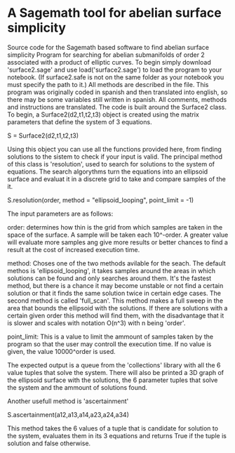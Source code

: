 # A Sagemath tool for abelian surface simplicity
Source code for the Sagemath based software to find abelian surface simplicity
Program for searching for abelian submanifolds of order 2 associated with a product of elliptic curves.
To begin simply download 'surface2.sage' and use load('surface2.sage') to load the program to your notebook. (If surface2.safe is not on the same folder as your notebook you must specify the path to it.)
All methods are described in the file. This program was originally coded in spanish and then translated into english, so there may be some variables still written in spanish. All comments, methods and instructions are translated.
The code is built around the Surface2 class.
To begin, a Surface2(d2,t1,t2,t3) object is created using the matrix parameters that define the system of 3 equations.

S = Surface2(d2,t1,t2,t3)

Using this object you can use all the functions provided here, from finding solutions to the sistem to check if your input is valid.
The principal method of this class is 'resolution', used to search for solutions to the system of equations. The search algorythms turn the equations into an ellipsoid surface and evaluat it in a discrete grid to take and compare samples of the it.

S.resolution(order, method = "ellipsoid_looping", point_limit = -1)

The input parameters are as follows:

order: determines how thin is the grid from which samples are taken in the space of the surface. A sample will be taken each 10^-order. A greater value will evaluate more samples ang give more results or better chances to find a result at the cost of increased execution time.

method: Choses one of the two methods avilable for the seach. The default methos is 'ellipsoid_looping', it takes samples around the areas in which solutions can be found and only searches around them. It's the fastest method, but there is a chance it may become unstable or not find a certain solution or that it finds the same solution twice in certain edge cases.
The second method is called 'full_scan'. This method makes a full sweep in the area that bounds the ellipsoid with the solutions. If there are solutions with a certain given order this method will find them, with the disadvantage that it is slower and scales with notation O(n^3) with n being 'order'.

point_limit: This is a value to limit the ammount of samples taken by the program so that the user may controll the execution time. If no value is given, the value 10000^order is used.

The expected output is a queue from the 'collections' library with all the 6 value tuples that solve the system. There will also be printed a 3D graph of the ellipsoid surface with the solutions, the 6 parameter tuples that solve the system and the ammount of solutions found.

Another usefull method is 'ascertainment'

S.ascertainment(a12,a13,a14,a23,a24,a34)

This method takes the 6 values of a tuple that is candidate for solution to the system, evaluates them in its 3 equations and returns True if the tuple is solution and false otherwise.
